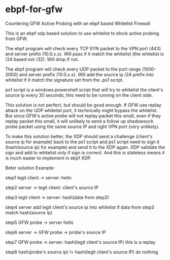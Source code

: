 # ebpf-for-gfw
Countering GFW Active Probing with an ebpf based Whitelist Firewall

This is an ebpf xdp based solution to use whitelist to block active probing from GFW.

The ebpf program will check every TCP SYN packet to the VPN port (443) and server prefix (10.0.x.x).
Will pass if it match the whitelist (the whitelist is /24 based not /32). Will drop if not.

The ebpf program will check every UDP packet to the port range (1000-2000) and server prefix (10.0.x.x).
Will add the source ip /24 prefix into whitelist if it match the signature set from the .ps1 script.

ps1 script is a windows powershell script that will try to whitelist the client's source ip every 30 seconds, this need to be running on the client side.

This solution is not perfect, but should be good enough. If GFW use replay attack on the UDP whitelist port, it technically might bypass the whitelist. But since GFW's active probe will not replay packet this small, even if they replay packet this small, it will unlikely to send a follow up shadowsock probe packet using the same source IP and right VPN port (very unlikely).

To make this solution better, the XDP should send a challenge (client's source ip for example) back to the ps1 script and ps1 script need to sign it (hash(source ip) for example) and send it to the XDP again. XDP validate the sign and add to whitelist only if sign is correct. And this is stateless means it is much easier to implement in ebpf XDP.

Beter solution Example:

step1 legit client -> server: hello

step2 server -> legit client: client's source IP

step3 legit client -> server: hash(data from step2)

step4 server add legit client's source ip into whitelist if data from step3 match hash(source ip)


step5 GFW probe -> server hello

step6 server -> GFW probe -> probe's source IP

step7 GFW probe -> server: hash(legit client's source IP) this is a replay

step8 hash(probe's source ip) != hash(legit client's source IP) do nothing

